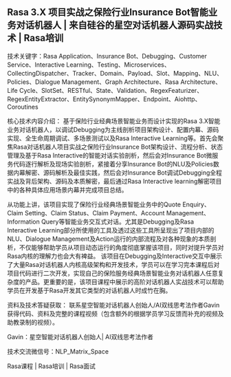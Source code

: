 ## Rasa 3.X 项目实战之保险行业Insurance Bot智能业务对话机器人 | 来自硅谷的星空对话机器人源码实战技术 | Rasa培训

技术关键字：Rasa Application、Insurance Bot、Debugging、Customer Service、Interactive Learning、Testing、Microservices、CollectingDispatcher、Tracker、Domain、Payload、Slot、Mapping、NLU、Policies、Dialogue Management、Graph Architecture、Rasa Architecture、Life Cycle、SlotSet、RESTful、State、Validation、RegexFeaturizer、RegexEntityExtractor、EntitySynonymMapper、Endpoint、Aiohttp、Coroutines

核心技术内容介绍： 基于保险行业经典场景智能业务而设计实现的Rasa 3.X智能业务对话机器人，以调试Debugging为主线剖析项目架构设计、配置内幕、源码实现、全生命周期调试、多场景测试以及Rasa Interactive Learning等。首先会聚焦Rasa对话机器人项目实战之保险行业Insurance Bot架构设计、流程分析、状态管理及基于Rasa Interactive的智能对话实验剖析，然后会对Insurance Bot微服务代码逐行解析及现场实验剖析，紧接着分享Insurance Bot的NLU及Policies数据内幕解密、源码解析及最佳实践，然后会对Insurance Bot调试Debugging全程实战及背后架构、源码及本质解密，最后通过Rasa Interactive learning解密项目中的各种具体应用场景内幕并完成项目总结。

从功能上讲，该项目实现了保险行业经典场景智能业务中的Quote Enquiry、Claim Setting、Claim Status、Claim Payment、Account Management、Information Query等智能业务交互式对话。尤其是Debugging及Rasa Interactive Learning部分所使用的工具及透过这些工具所呈现出了项目内部的NLU、Dialogue Management及Action运行的内部流程及对各种现象的本质剖析，不仅能够帮助学员从项目动态运行的角度彻底掌握该项目，同时对提升学员对Rasa内核的理解力也会大有裨益。 该项目在Debugging及Interactive交互中展示了大量Rasa对话机器人内核高级架构和开发技术，学员可以在学习完本课程后对项目代码进行二次开发，实现自己的保险服务经典场景智能业务对话机器人任意复杂度的产品。更重要的是，该项目课程中展示的高阶对话机器人实战技术可以帮助学员在开发基于Rasa开发其它类型的对话机器人时成竹在胸。

资料及技术答疑获取： 联系星空智能对话机器人创始人/AI双线思考法作者Gavin获得代码、资料及完整的课程视频（包含额外的根据学员学习反馈而补充的视频及助教录制的视频）。



Gavin：星空智能对话机器人创始人| AI双线思考法作者

技术交流微信号：NLP_Matrix_Space

Rasa课程 | Rasa培训 | Rasa面试
